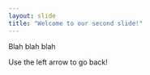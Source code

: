 ```yaml
---
layout: slide
title: "Welcome to our second slide!"
---
```

Blah blah blah

Use the left arrow to go back!
